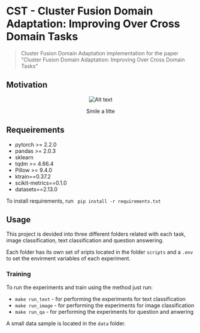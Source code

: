 # CST - Cluster Fusion Domain Adaptation: Improving Over Cross Domain Tasks

> Cluster Fusion Domain Adaptation implementation for the paper "Cluster Fusion Domain Adaptation: Improving Over Cross Domain Tasks" 

## Motivation

<p align="center">
  <img src="https://encrypted-tbn0.gstatic.com/images?q=tbn:ANd9GcT2rm8544O9PT3YGTLc5ic-upTpAoTN-IVeWOl02o5kFQ&s" alt="Alt text">
</p>
<p align="center">Smile a litte</p>

## Requeirements

- pytorch >= 2.2.0
- pandas >= 2.0.3
- sklearn
- tqdm >= 4.66.4
- Pillow >= 9.4.0
- ktrain==0.37.2
- scikit-metrics==0.1.0
- datasets==2.13.0

To install requirements, run <code> pip install -r requirements.txt </code>

## Usage

This project is devided into three different folders related with each task, image classification, text classification and question answering.

Each folder has its own set of sripts located in the folder <code>scripts</code> and a <code>.env</code> to set the envirment variables of each experiment.

### Training

To run the experiments and train using the method just run:
 - <code>make run_text</code> - for performing the experiments for text classification
 - <code>make run_image</code> - for performing the experiments for image classification
 - <code>make run_qa</code> - for performing the experiments for question and anwering

A small data sample is located in the <code>data</code> folder.

